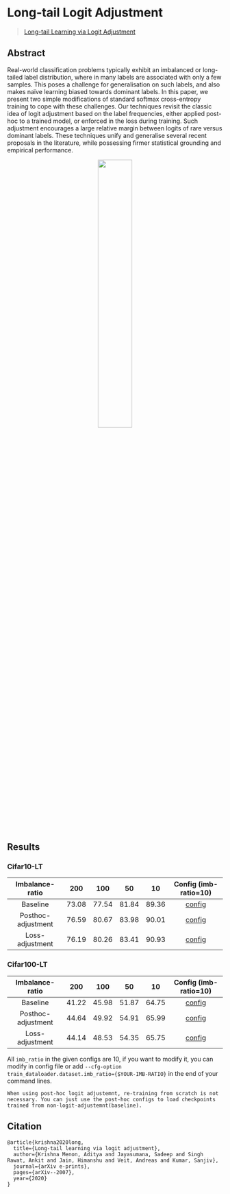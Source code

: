 # Long-tail Logit Adjustment

> [Long-tail Learning via Logit Adjustment](https://arxiv.org/abs/2007.07314)

<!-- [ALGORITHM] -->

## Abstract

Real-world classification problems typically exhibit an imbalanced or long-tailed label distribution, where in many labels are associated with only a few samples. This poses a challenge for generalisation on such labels, and also makes naïve learning biased towards dominant labels. In this paper, we present two simple modifications of standard softmax cross-entropy training to cope with these challenges. Our techniques revisit the classic idea of logit adjustment based on the label frequencies, either applied post-hoc to a trained model, or enforced in the loss during training. Such adjustment encourages a large relative margin between logits of rare versus dominant labels. These techniques unify and generalise several recent proposals in the literature, while possessing firmer statistical grounding and empirical performance.

<div align=center>
<img src="https://user-images.githubusercontent.com/18586273/210783601-bc99b0a8-9568-44bd-a550-3f80f3f60e3f.png" width="40%"/>
</div>

## Results

### Cifar10-LT

|  Imbalance-ratio   |  200  |  100  |  50   |  10   |                  Config (imb-ratio=10)                  |
| :----------------: | :---: | :---: | :---: | :---: | :-----------------------------------------------------: |
|      Baseline      | 73.08 | 77.54 | 81.84 | 89.36 |     [config](./resnet34_8xb16_cifar10-lt-rho10.py)      |
| Posthoc-adjustment | 76.59 | 80.67 | 83.98 | 90.01 | [config](./resnet34-loss-adj_8xb16_cifar10-lt-rho10.py) |
|  Loss-adjustment   | 76.19 | 80.26 | 83.41 | 90.93 | [config](./resnet34-loss-adj_8xb16_cifar10-lt-rho10.py) |

### Cifar100-LT

|  Imbalance-ratio   |  200  |  100  |  50   |  10   |                  Config (imb-ratio=10)                   |
| :----------------: | :---: | :---: | :---: | :---: | :------------------------------------------------------: |
|      Baseline      | 41.22 | 45.98 | 51.87 | 64.75 |     [config](./resnet34_8xb16_cifar100-lt-rho10.py)      |
| Posthoc-adjustment | 44.64 | 49.92 | 54.91 | 65.99 | [config](./resnet34-loss-adj_8xb16_cifar100-lt-rho10.py) |
|  Loss-adjustment   | 44.14 | 48.53 | 54.35 | 65.75 | [config](./resnet34-loss-adj_8xb16_cifar100-lt-rho10.py) |

All `imb_ratio` in the given configs are 10, if you want to modify it, you can modify in config file or add `--cfg-option train_dataloader.dataset.imb_ratio={$YOUR-IMB-RATIO}` in the end of your command lines.

```{note}
When using post-hoc logit adjustemnt, re-training from scratch is not necessary. You can just use the post-hoc configs to load checkpoints trained from non-logit-adjustemnt(baseline).
```

## Citation

```
@article{krishna2020long,
  title={Long-tail learning via logit adjustment},
  author={Krishna Menon, Aditya and Jayasumana, Sadeep and Singh Rawat, Ankit and Jain, Himanshu and Veit, Andreas and Kumar, Sanjiv},
  journal={arXiv e-prints},
  pages={arXiv--2007},
  year={2020}
}
```
